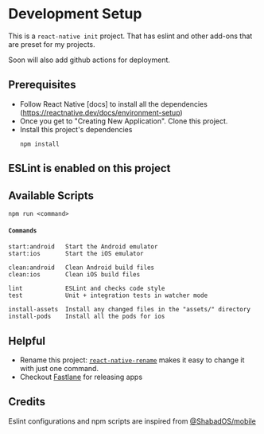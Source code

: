 # Development Setup

This is a `react-native init` project. That has eslint and other add-ons that are preset for my projects.

Soon will also add github actions for deployment.

## Prerequisites
* Follow React Native [docs] to install all the dependencies (https://reactnative.dev/docs/environment-setup)
* Once you get to "Creating New Application". Clone this project.
* Install this project's dependencies
  ```
  npm install
  ```

## ESLint is enabled on this project

## Available Scripts

`npm run <command>`

#### `Commands`
```
start:android   Start the Android emulator
start:ios       Start the iOS emulator

clean:android   Clean Android build files
clean:ios       Clean iOS build files

lint            ESLint and checks code style
test            Unit + integration tests in watcher mode

install-assets 	Install any changed files in the "assets/" directory
install-pods    Install all the pods for ios
```

## Helpful

* Rename this project:  [`react-native-rename`](https://www.npmjs.com/package/react-native-rename) makes it easy to change it with just one command.
* Checkout [Fastlane](https://docs.fastlane.tools/getting-started/cross-platform/react-native/) for releasing apps

## Credits
Eslint configurations and npm scripts are inspired from [@ShabadOS/mobile](https://github.com/ShabadOS/mobile)
